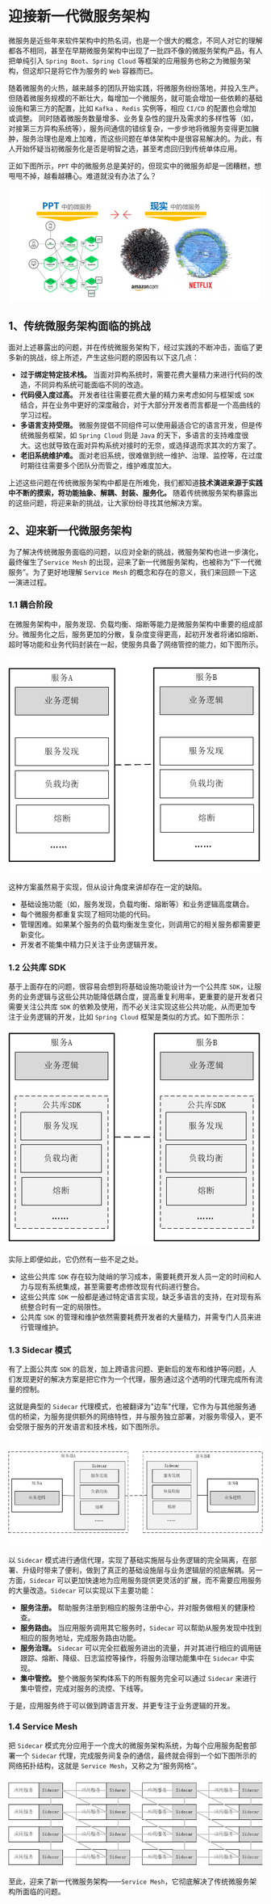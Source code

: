 # 迎接新一代微服务架构

微服务是近些年来软件架构中的热名词，也是一个很大的概念，不同人对它的理解都各不相同，甚至在早期微服务架构中出现了一批四不像的微服务架构产品，有人把单纯引入 `Spring Boot`、`Spring Cloud` 等框架的应用服务也称之为微服务架构，但这却只是将它作为服务的 `Web` 容器而已。

随着微服务的火热，越来越多的团队开始实践，将微服务纷纷落地，并投入生产。但随着微服务规模的不断壮大，每增加一个微服务，就可能会增加一些依赖的基础设施和第三方的配置，比如 `Kafka` 、`Redis` 实例等，相应 `CI/CD` 的配置也会增加或调整。 同时随着微服务数量增多、业务复杂性的提升及需求的多样性等（如，对接第三方异构系统等），服务间通信的错综复杂，一步步地将微服务变得更加臃肿，服务治理也是难上加难，而这些问题在单体架构中是很容易解决的。为此，有人开始怀疑当初微服务化是否是明智之选，甚至考虑回归到传统单体应用。

正如下图所示，`PPT` 中的微服务总是美好的，但现实中的微服务却是一团糟糕，想甩甩不掉，越看越糟心。难道就没有办法了么？

![现实中和PPT中的微服务对比](现实中vsPPT中的微服务.png)

## 1、传统微服务架构面临的挑战

面对上述暴露出的问题，并在传统微服务架构下，经过实践的不断冲击，面临了更多新的挑战，综上所述，产生这些问题的原因有以下这几点：

- **过于绑定特定技术栈。** 当面对异构系统时，需要花费大量精力来进行代码的改造，不同异构系统可能面临不同的改造。
- **代码侵入度过高。** 开发者往往需要花费大量的精力来考虑如何与框架或 `SDK` 结合，并在业务中更好的深度融合，对于大部分开发者而言都是一个高曲线的学习过程。
- **多语言支持受限。** 微服务提倡不同组件可以使用最适合它的语言开发，但是传统微服务框架，如 `Spring Cloud` 则是 `Java` 的天下，多语言的支持难度很大。这也就导致在面对异构系统对接时的无奈，或选择退而求其次的方案了。
- **老旧系统维护难。** 面对老旧系统，很难做到统一维护、治理、监控等，在过度时期往往需要多个团队分而管之，维护难度加大。

上述这些问题在传统微服务架构中都是在所难免，我们都知道**技术演进来源于实践中不断的摸索，将功能抽象、解耦、封装、服务化。** 随着传统微服务架构暴露出的这些问题，将迎来新的挑战，让大家纷纷寻找其他解决方案。

## 2、迎来新一代微服务架构

为了解决传统微服务面临的问题，以应对全新的挑战，微服务架构也进一步演化，最终催生了`Service Mesh` 的出现，迎来了新一代微服务架构，也被称为“下一代微服务”。为了更好地理解 `Service Mesh` 的概念和存在的意义，我们来回顾一下这一演进过程。

### 1.1 耦合阶段

在微服务架构中，服务发现、负载均衡、熔断等能力是微服务架构中重要的组成部分。微服务化之后，服务更加的分散，复杂度变得更高，起初开发者将诸如熔断、超时等功能和业务代码封装在一起，使服务具备了网络管控的能力，如下图所示。

![耦合阶段](将网络功能和业务逻辑耦合在一起.png)

这种方案虽然易于实现，但从设计角度来讲却存在一定的缺陷。

- 基础设施功能（如，服务发现，负载均衡、熔断等）和业务逻辑高度耦合。
- 每个微服务都重复实现了相同功能的代码。
- 管理困难。如果某个服务的负载均衡发生变化，则调用它的相关服务都需要更新变化。
- 开发者不能集中精力只关注于业务逻辑开发。

### 1.2 公共库 SDK

基于上面存在的问题，很容易会想到将基础设施功能设计为一个公共库 `SDK`，让服务的业务逻辑与这些公共功能降低耦合度，提高重复利用率，更重要的是开发者只需要关注公共库 `SDK` 的依赖及使用，而不必关注实现这些公共功能，从而更加专注于业务逻辑的开发，比如 `Spring Cloud` 框架是类似的方式。如下图所示：

![公共库SDK阶段](网络功能被封装在公共库里.png)

实际上即便如此，它仍然有一些不足之处。

- 这些公共库 `SDK` 存在较为陡峭的学习成本，需要耗费开发人员一定的时间和人力与现有系统集成，甚至需要考虑修改现有代码进行整合。
- 这些公共库 `SDK` 一般都是通过特定语言实现，缺乏多语言的支持，在对现有系统整合时有一定的局限性。
- 公共库 `SDK` 的管理和维护依然需要耗费开发者的大量精力，并需专门人员来进行管理维护。

### 1.3 Sidecar 模式

有了上面公共库 `SDK` 的启发，加上跨语言问题、更新后的发布和维护等问题，人们发现更好的解决方案是把它作为一个代理，服务通过这个透明的代理完成所有流量的控制。

这就是典型的 `Sidecar` 代理模式，也被翻译为"边车"代理，它作为与其他服务通信的桥梁，为服务提供额外的网络特性，并与服务独立部署，对服务零侵入，更不会受限于服务的开发语言和技术栈，如下图所示。

![Sidecar模式阶段](Sidecar模式.png)

以 `Sidecar` 模式进行通信代理，实现了基础实施层与业务逻辑的完全隔离，在部署、升级时带来了便利，做到了真正的基础设施层与业务逻辑层的彻底解耦。另一方面，`Sidecar` 可以更加快速地为应用服务提供更灵活的扩展，而不需要应用服务的大量改造。`Sidecar` 可以实现以下主要功能：

- **服务注册。** 帮助服务注册到相应的服务注册中心，并对服务做相关的健康检查。
- **服务路由。** 当应用服务调用其它服务时，`Sidecar` 可以帮助从服务发现中找到相应的服务地址，完成服务路由功能。
- **服务治理。** `Sidecar` 可以完全拦截服务进出的流量，并对其进行相应的调用链跟踪、熔断、降级、日志监控等操作，将服务治理功能集中在 `Sidecar` 中实现。
- **集中管控。** 整个微服务架构体系下的所有服务完全可以通过 `Sidecar` 来进行集中管控，完成对服务的流控、下线等。

于是，应用服务终于可以做到跨语言开发、并更专注于业务逻辑的开发。

### 1.4 Service Mesh

把 `Sidecar` 模式充分应用于一个庞大的微服务架构系统，为每个应用服务配套部署一个 `Sidecar` 代理，完成服务间复杂的通信，最终就会得到一个如下图所示的网络拓扑结构，这就是 `Service Mesh`，又称之为“服务网格“。

![Service Mesh阶段](服务网格网状结构.png)

至此，迎来了新一代微服务架构——`Service Mesh`，它彻底解决了传统微服务架构所面临的问题。

